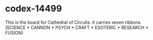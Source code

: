 # codex-14499
This is the board for Cathedral of Circuits. It carries seven ribbons (SCIENCE * CANNON * PSYCH * CRAFT * ESOTERIC * RESEARCH * FUSION) 

